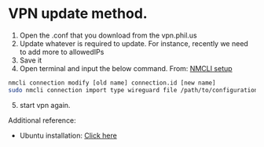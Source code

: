 # VPN update method. 

1. Open the .conf that you download from the vpn.phil.us
2. Update whatever is required to update. For instance, recently we need to add more to allowedIPs
3. Save it
4. Open terminal and input the below command. From: [NMCLI setup](https://www.firezone.dev/docs/user-guides/client-instructions#linux-network-manager)
```sh
nmcli connection modify [old name] connection.id [new name]
sudo nmcli connection import type wireguard file /path/to/configuration.conf
```
5. start vpn again.

Additional reference:
- Ubuntu installation: [Click here](https://www.wireguard.com/install/#ubuntu-module-tools)
